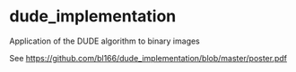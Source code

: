 # dude_implementation
Application of the DUDE algorithm to binary images

See https://github.com/bl166/dude_implementation/blob/master/poster.pdf
